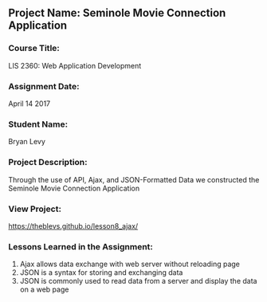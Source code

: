 ## Project Name:  Seminole Movie Connection Application

### Course Title:
LIS 2360:  Web Application Development

### Assignment Date:  
April 14 2017

### Student Name:  
Bryan Levy

### Project Description:
Through the use of API, Ajax, and JSON-Formatted Data we constructed the Seminole Movie Connection Application

### View Project:
https://theblevs.github.io/lesson8_ajax/

### Lessons Learned in the Assignment:
1. Ajax allows data exchange with web server without reloading page
2. JSON is a syntax for storing and exchanging data
3. JSON is commonly used to read data from a server and display the data on a web page
